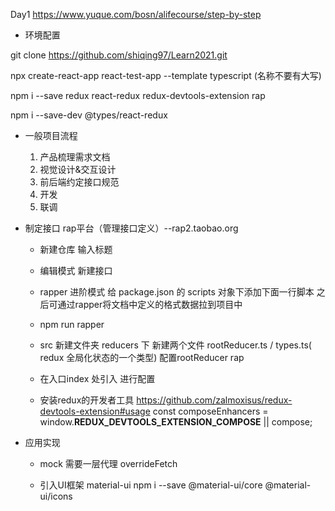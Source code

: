 Day1
https://www.yuque.com/bosn/alifecourse/step-by-step

- 环境配置

git clone https://github.com/shiqing97/Learn2021.git  

npx create-react-app react-test-app --template typescript (名称不要有大写)

npm i --save redux react-redux redux-devtools-extension rap

npm i --save-dev @types/react-redux

- 一般项目流程
    1. 产品梳理需求文档
    2. 视觉设计&交互设计
    3. 前后端约定接口规范
    4. 开发
    5. 联调

- 制定接口
    rap平台（管理接口定义）--rap2.taobao.org 
    - 新建仓库 输入标题
    - 编辑模式 新建接口
    - rapper 进阶模式 给 package.json 的 scripts 对象下添加下面一行脚本 
        之后可通过rapper将文档中定义的格式数据拉到项目中
    -  npm run rapper 

    - src 新建文件夹 reducers 下
        新建两个文件 rootReducer.ts / types.ts( redux 全局化状态的一个类型)
        配置rootReducer rap 
    - 在入口index 处引入 进行配置
    - 安装redux的开发者工具  https://github.com/zalmoxisus/redux-devtools-extension#usage
        const composeEnhancers = window.__REDUX_DEVTOOLS_EXTENSION_COMPOSE__ || compose;

- 应用实现
    - mock 需要一层代理 overrideFetch 

    - 引入UI框架 material-ui 
        npm i --save @material-ui/core @material-ui/icons

